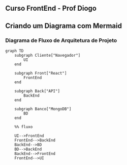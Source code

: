 ## Curso FrontEnd - Prof Diogo 

## Criando um Diagrama com Mermaid

### Diagrama de Fluxo de Arquitetura de Projeto
```mermaid
graph TD
    subgraph Cliente["Navegador"]
        UI
    end

    subgraph Front["React"]
        FrontEnd
    end
    
    subgraph Back["API"]
        BackEnd
    end
    
    subgraph Banco["MongoDB"]
        BD
    end

    %% fluxo

    UI-->FrontEnd
    FrontEnd-->BackEnd
    BackEnd-->BD
    BD-->BackEnd
    BackEnd-->FrontEnd
    FrontEnd-->UI

```

